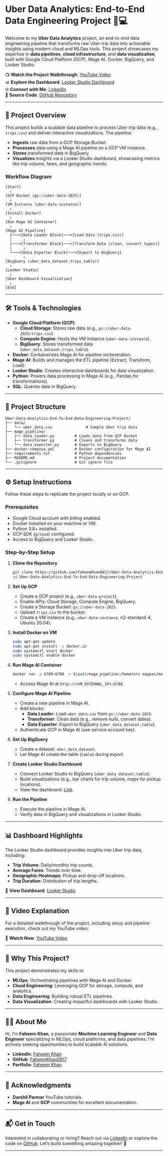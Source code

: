 # Uber Data Analytics: End-to-End Data Engineering Project 🚖💻

Welcome to my **Uber Data Analytics** project, an end-to-end data engineering pipeline that transforms raw Uber trip data into actionable insights using modern cloud and MLOps tools. This project showcases my expertise in **data pipelines**, **cloud infrastructure**, and **data visualization**, built with Google Cloud Platform (GCP), Mage AI, Docker, BigQuery, and Looker Studio.

📺 **Watch the Project Walkthrough**: [YouTube Video](https://youtu.be/bwKvjfUDKac)  
📊 **Explore the Dashboard**: [Looker Studio Dashboard](https://lookerstudio.google.com/reporting/3c1c4e41-c3d5-4bca-ac0c-af37e905b9d7)  
🌐 **Connect with Me**: [LinkedIn](https://linkedin.com/in/faheemkhanml)  
📂 **Source Code**: [GitHub Repository](https://github.com/FaheemKhan0817/Uber-Data-Analytics-End-To-End-Data-Engineering-Project.git)

---

## 🚀 Project Overview

This project builds a scalable data pipeline to process Uber trip data (e.g., `trips.csv`) and deliver interactive visualizations. The pipeline:
- **Ingests** raw data from a GCP Storage Bucket.
- **Processes** data using a Mage AI pipeline on a GCP VM instance.
- **Stores** transformed data in BigQuery.
- **Visualizes** insights via a Looker Studio dashboard, showcasing metrics like trip volume, fares, and geographic trends.

### Workflow Diagram
```
[Start]
  ↓
[GCP Bucket (gs://uber-data-2025)]
  ↓
[VM Instance (uber-data-instance)]
  ↓
[Install Docker]
  ↓
[Run Mage AI Container]
  ↓
[Mage AI Pipeline]
  ├───>[Data Loader Block]───>[Load Data (trips.csv)]
  │     ↓
  ├───>[Transformer Block]───>[Transform Data (clean, convert types)]
  │     ↓
  └───>[Data Exporter Block]───>[Export to BigQuery]
        ↓
[BigQuery (uber_data_dataset.trips_table)]
  ↓
[Looker Studio]
  ↓
[Uber Dashboard Visualization]
  ↓
[End]
```

---

## 🛠️ Tools & Technologies

- **Google Cloud Platform (GCP)**:
  - **Cloud Storage**: Stores raw data (e.g., `gs://uber-data-2025/trips.csv`).
  - **Compute Engine**: Hosts the VM instance (`uber-data-instance`).
  - **BigQuery**: Stores transformed data (`uber_data_dataset.trips_table`).
- **Docker**: Containerizes Mage AI for pipeline orchestration.
- **Mage AI**: Builds and manages the ETL pipeline (Extract, Transform, Load).
- **Looker Studio**: Creates interactive dashboards for data visualization.
- **Python**: Powers data processing in Mage AI (e.g., Pandas for transformations).
- **SQL**: Queries data in BigQuery.

---

## 📂 Project Structure

```
Uber-Data-Analytics-End-To-End-Data-Engineering-Project/
├── data/
│   └── uber_data.csv               # Sample Uber trip data
├── mage_pipeline/
│   ├── data_loader.py         # Loads data from GCP Bucket
│   ├── transformer.py         # Cleans and transforms data
│   └── data_exporter.py       # Exports to BigQuery
├── docker-compose.yml         # Docker configuration for Mage AI
├── requirements.txt           # Python dependencies
├── README.md                  # Project documentation
└── .gitignore                 # Git ignore file
```

---

## ⚙️ Setup Instructions

Follow these steps to replicate the project locally or on GCP.

### Prerequisites
- Google Cloud account with billing enabled.
- Docker installed on your machine or VM.
- Python 3.8+ installed.
- GCP SDK (`gcloud`) configured.
- Access to BigQuery and Looker Studio.

### Step-by-Step Setup
1. **Clone the Repository**
   ```bash
   git clone https://github.com/FaheemKhan0817/Uber-Data-Analytics-End-To-End-Data-Engineering-Project.git
   cd Uber-Data-Analytics-End-To-End-Data-Engineering-Project
   ```

2. **Set Up GCP**
   - Create a GCP project (e.g., `uber-data-project`).
   - Enable APIs: Cloud Storage, Compute Engine, BigQuery.
   - Create a Storage Bucket: `gs://uber-data-2025`.
   - Upload `trips.csv` to the bucket.
   - Create a VM instance (e.g., `uber-data-instance`, n2-standard-4, Ubuntu 20.04).

3. **Install Docker on VM**
   ```bash
   sudo apt-get update
   sudo apt-get install -y docker.io
   sudo systemctl start docker
   sudo systemctl enable docker
   ```

4. **Run Mage AI Container**
   ```bash
   docker run -p 6789:6789 -v $(pwd)/mage_pipeline:/home/src mageai/mageai
   ```
   - Access Mage AI at `http://<VM_EXTERNAL_IP>:6789`.

5. **Configure Mage AI Pipeline**
   - Create a new pipeline in Mage AI.
   - Add blocks:
     - **Data Loader**: Load `uber_data.csv` from `gs://uber-data-2025`.
     - **Transformer**: Clean data (e.g., remove nulls, convert dates).
     - **Data Exporter**: Export to BigQuery (`uber_data_dataset.table`).
   - Authenticate GCP in Mage AI (use service account key).

6. **Set Up BigQuery**
   - Create a dataset: `uber_data_dataset`.
   - Let Mage AI create the table (`table`) during export.

7. **Create Looker Studio Dashboard**
   - Connect Looker Studio to BigQuery (`uber_data_dataset.table`).
   - Build visualizations (e.g., bar charts for trip volume, maps for pickup locations).
   - View the dashboard: [Link](https://lookerstudio.google.com/reporting/3c1c4e41-c3d5-4bca-ac0c-af37e905b9d7).

8. **Run the Pipeline**
   - Execute the pipeline in Mage AI.
   - Verify data in BigQuery and visualizations in Looker Studio.

---

## 📊 Dashboard Highlights

The Looker Studio dashboard provides insights into Uber trip data, including:
- **Trip Volume**: Daily/monthly trip counts.
- **Average Fares**: Trends over time.
- **Geographic Heatmaps**: Pickup and drop-off locations.
- **Trip Duration**: Distribution of trip lengths.

🔗 **View Dashboard**: [Looker Studio](https://lookerstudio.google.com/reporting/3c1c4e41-c3d5-4bca-ac0c-af37e905b9d7)

---

## 🎥 Video Explanation

For a detailed walkthrough of the project, including setup and pipeline execution, check out my YouTube video:

🔗 **Watch Now**: [YouTube Video](https://youtu.be/bwKvjfUDKac)

---

## 🌟 Why This Project?

This project demonstrates my skills in:
- **MLOps**: Orchestrating pipelines with Mage AI and Docker.
- **Cloud Engineering**: Leveraging GCP for storage, compute, and analytics.
- **Data Engineering**: Building robust ETL pipelines.
- **Data Visualization**: Creating impactful dashboards with Looker Studio.

---

## 👨‍💻 About Me

Hi, I’m **Faheem Khan**, a passionate **Machine Learning Engineer** and **Data Engineer** specializing in MLOps, cloud platforms, and data pipelines. I’m actively seeking opportunities to build scalable AI solutions.

- **LinkedIn**: [Faheem Khan](https://linkedin.com/in/faheemkhanml)
- **GitHub**: [FaheemKhan0817](https://github.com/FaheemKhan0817)
- **Portfolio**: [Faheem Khan](https://www.datascienceportfol.io/Faheem_Khan)

---

## 🙌 Acknowledgments

- **Darshil Parmar** YouTube tutorials.
- **Mage AI** and **GCP** communities for excellent documentation.

---

## 📬 Get in Touch

Interested in collaborating or hiring? Reach out via [LinkedIn](https://linkedin.com/in/faheemkhanml) or explore the code on [GitHub](https://github.com/FaheemKhan0817/Uber-Data-Analytics-End-To-End-Data-Engineering-Project.git). Let’s build something amazing together! 🚀

---